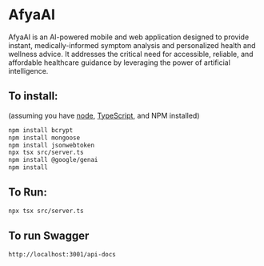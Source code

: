 # AfyaAI

AfyaAI is an AI-powered mobile and web application designed to provide instant, medically-informed symptom analysis and personalized health and wellness advice. It addresses the critical need for accessible, reliable, and affordable healthcare guidance by leveraging the power of artificial intelligence.

## To install:

(assuming you have [node](http://nodejs.org/), [TypeScript](https://www.typescriptlang.org/), and NPM installed)

```bash
npm install bcrypt
npm install mongoose
npm install jsonwebtoken
npx tsx src/server.ts
npm install @google/genai
npm install
```

## To Run:

```bash
npx tsx src/server.ts
```

## To run Swagger
```bash
http://localhost:3001/api-docs
```
